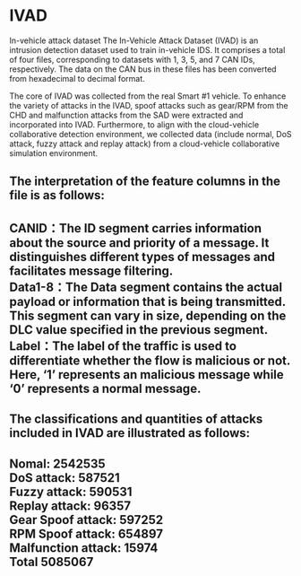 # IVAD
In-vehicle attack dataset
The In-Vehicle Attack Dataset (IVAD) is an intrusion detection dataset used to train in-vehicle IDS. It comprises a total of four files, corresponding to datasets with 1, 3, 5, and 7 CAN IDs, respectively. The data on the CAN bus in these files has been converted from hexadecimal to decimal format.

The core of IVAD was collected from the real Smart #1 vehicle. To enhance the variety of attacks in the IVAD, spoof attacks such as gear/RPM from the CHD and malfunction attacks from the SAD were extracted and incorporated into IVAD. Furthermore, to align with the cloud-vehicle collaborative detection environment, we collected data (include normal, DoS attack, fuzzy attack and replay attack) from a cloud-vehicle collaborative simulation environment.

The interpretation of the feature columns in the file is as follows:
------------------------------
CANID：The ID segment carries information about the source and priority of a message. It distinguishes different types of messages and facilitates message filtering.  
Data1-8：The Data segment contains the actual payload or information that is being transmitted. This segment can vary in size, depending on the DLC value specified in the previous segment.  
Label：The label of the traffic is used to differentiate whether the flow is malicious or not. Here, ‘1’ represents an malicious message while ‘0’ represents a normal message.  
------------------------------
The classifications and quantities of attacks included in IVAD are illustrated as follows:
----------------------------
Nomal: 2542535  
DoS attack: 587521  
Fuzzy attack: 590531  
Replay attack: 96357  
Gear Spoof attack: 597252  
RPM Spoof attack: 654897  
Malfunction attack: 15974  
Total 5085067
---------------------------


